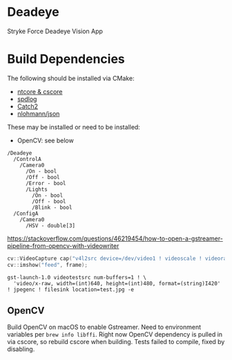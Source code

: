 # Deadeye

Stryke Force Deadeye Vision App

# Build Dependencies

The following should be installed via CMake:

- [ntcore & cscore](https://github.com/wpilibsuite/allwpilib)
- [spdlog](https://github.com/gabime/spdlog)
- [Catch2](https://github.com/catchorg/Catch2)
- [nlohmann/json](https://github.com/nlohmann/json)

These may be installed or need to be installed:

- OpenCV: see below

```
/Deadeye
  /ControlA
    /Camera0
      /On - bool
      /Off - bool
      /Error - bool
      /Lights
        /On - bool
        /Off - bool
        /Blink - bool
  /ConfigA
    /Camera0
      /HSV - double[3]
```

https://stackoverflow.com/questions/46219454/how-to-open-a-gstreamer-pipeline-from-opencv-with-videowriter

```cpp
cv::VideoCapture cap("v4l2src device=/dev/video1 ! videoscale ! videorate ! video/x-raw, width=640, height=360, framerate=30/1 ! videoconvert ! appsink");
cv::imshow("feed", frame);
```

```
gst-launch-1.0 videotestsrc num-buffers=1 ! \
  'video/x-raw, width=(int)640, height=(int)480, format=(string)I420' ! jpegenc ! filesink location=test.jpg -e
```

## OpenCV

Build OpenCV on macOS to enable Gstreamer. Need to environment variables per
`brew info libffi`. Right now OpenCV dependency is pulled in via cscore, so
rebuild cscore when building. Tests failed to compile, fixed by disabling.
